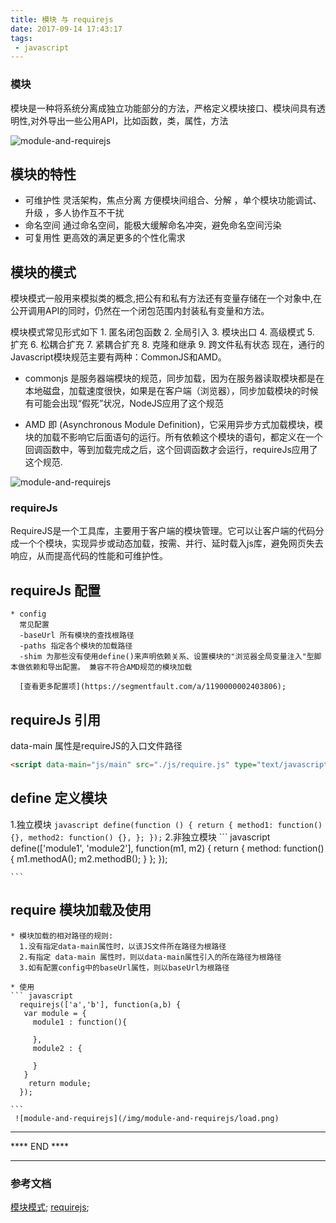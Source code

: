 ```yaml
---
title: 模块 与 requirejs
date: 2017-09-14 17:43:17
tags:
 - javascript
---
```


### 模块

  模块是一种将系统分离成独立功能部分的方法，严格定义模块接口、模块间具有透明性,对外导出一些公用API，比如函数，类，属性，方法

<!--more-->

  ![module-and-requirejs](/img/module-and-requirejs/img.jpg)


## 模块的特性

  * 可维护性 灵活架构，焦点分离 方便模块间组合、分解 ，单个模块功能调试、升级 ，多人协作互不干扰 
  * 命名空间 通过命名空间，能极大缓解命名冲突，避免命名空间污染
  * 可复用性 更高效的满足更多的个性化需求

## 模块的模式

  模块模式一般用来模拟类的概念,把公有和私有方法还有变量存储在一个对象中,在公开调用API的同时，仍然在一个闭包范围内封装私有变量和方法。

  模块模式常见形式如下
    1. 匿名闭包函数
    2. 全局引入
    3. 模块出口
    4. 高级模式
    5. 扩充
    6. 松耦合扩充
    7. 紧耦合扩充
    8. 克隆和继承
    9. 跨文件私有状态
  现在，通行的Javascript模块规范主要有两种：CommonJS和AMD。

  * commonjs  是服务器端模块的规范，同步加载，因为在服务器读取模块都是在本地磁盘，加载速度很快，如果是在客户端（浏览器），同步加载模块的时候有可能会出现“假死”状况，NodeJS应用了这个规范

  * AMD 即 (Asynchronous Module Definition)，它采用异步方式加载模块，模块的加载不影响它后面语句的运行。所有依赖这个模块的语句，都定义在一个回调函数中，等到加载完成之后，这个回调函数才会运行，requireJs应用了这个规范.

  ![module-and-requirejs](/img/module-and-requirejs/AMD.png)

 ### requireJs

  RequireJS是一个工具库，主要用于客户端的模块管理。它可以让客户端的代码分成一个个模块，实现异步或动态加载，按需、并行、延时载入js库，避免网页失去响应，从而提高代码的性能和可维护性。

 ## requireJs 配置
    * config
      常见配置
      -baseUrl 所有模块的查找根路径
      -paths 指定各个模块的加载路径
      -shim 为那些没有使用define()来声明依赖关系、设置模块的"浏览器全局变量注入"型脚本做依赖和导出配置。 兼容不符合AMD规范的模块加载  

      [查看更多配置项](https://segmentfault.com/a/1190000002403806);
   
 ## requireJs 引用

  data-main 属性是requireJS的入口文件路径

  ``` html
  <script data-main="js/main" src="./js/require.js" type="text/javascript"></script> 
  ```
 ## define 定义模块
  1.独立模块
    ``` javascript
      define(function () {
          return {
              method1: function() {},
              method2: function() {},
          };
      });
    ```
  2.非独立模块
    ``` javascript
      define(['module1', 'module2'], function(m1, m2) {
          return {
              method: function() {
                  m1.methodA();
                  m2.methodB();
              }
          };
      });

    ```
  ## require 模块加载及使用

    * 模块加载的相对路径的规则:
      1.没有指定data-main属性时，以该JS文件所在路径为根路径
      2.有指定 data-main 属性时，则以data-main属性引入的所在路径为根路径
      3.如有配置config中的baseUrl属性，则以baseUrl为根路径

    * 使用
    ``` javascript
      requirejs(['a','b'], function(a,b) {
       var module = {
         module1 : function(){

         },
         module2 : {

         }
       }
        return module;
      });

    ```
     ![module-and-requirejs](/img/module-and-requirejs/load.png)
**********************************************************
**** END ****


**********************************************************

### 参考文档

[模块模式](https://www.oschina.net/translate/javascript-module-pattern-in-depth);
[requirejs](http://requirejs.org/docs/api.html);
